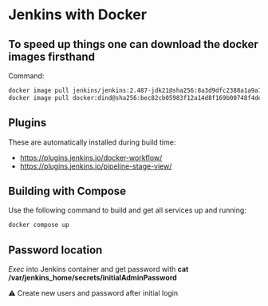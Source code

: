 # Jenkins with Docker

## To speed up things one can download the docker images firsthand

Command:

```bash
docker image pull jenkins/jenkins:2.487-jdk21@sha256:8a3d9dfc2388a1a9a777c774b4701ac9d2498acaae0d56576c00737d55e3159f 
docker image pull docker:dind@sha256:bec82cb05983f12a14d8f169b00748f4ded8573f4da5f1d15d375b6a2470289f
```

## Plugins

These are automatically installed during build time:

- https://plugins.jenkins.io/docker-workflow/
- https://plugins.jenkins.io/pipeline-stage-view/

## Building with Compose

Use the following command to build and get all services up and running:

```bash
docker compose up
```

## Password location

*Exec* into Jenkins container and get password with **cat  /var/jenkins_home/secrets/initialAdminPassword**

:warning: Create new users and password after initial login